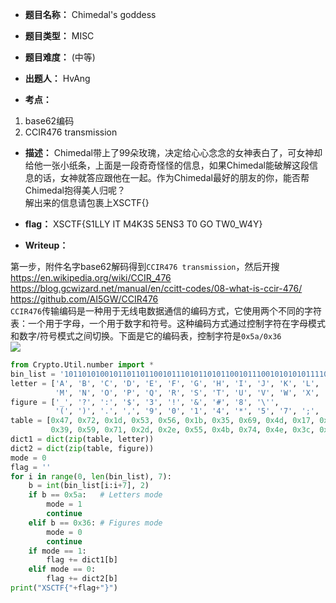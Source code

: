 * **题目名称：** Chimedal's goddess

* **题目类型：** MISC

* **题目难度：** (中等)

* **出题人：** HvAng

* **考点：**  

1. base62编码
2. CCIR476 transmission

* **描述：**  Chimedal带上了99朵玫瑰，决定给心心念念的女神表白了，可女神却给他一张小纸条，上面是一段奇奇怪怪的信息，如果Chimedal能破解这段信息的话，女神就答应跟他在一起。作为Chimedal最好的朋友的你，能否帮Chimedal抱得美人归呢？      
解出来的信息请包裹上XSCTF{}

* **flag：** XSCTF{S1LLY IT M4K3S 5ENS3 T0 GO TW0_W4Y}

* **Writeup：**

第一步，附件名字base62解码得到`CCIR476 transmission`，然后开搜    
<https://en.wikipedia.org/wiki/CCIR_476>       
<https://blog.gcwizard.net/manual/en/ccitt-codes/08-what-is-ccir-476/>      
<https://github.com/AI5GW/CCIR476>       
`CCIR476`传输编码是一种用于无线电数据通信的编码方式，它使用两个不同的字符表：一个用于字母，一个用于数字和符号。这种编码方式通过控制字符在字母模式和数字/符号模式之间切换。下面是它的编码表，控制字符是`0x5a/0x36`       
![](https://blog.gcwizard.net/wp-content/uploads/2022/02/ccir476-2.png)

```py
from Crypto.Util.number import *
bin_list = '101101010010110110110010111010110101100101110010101010111101010100110111101001101010011100101101101010101101101000111100110110101011010110101001011110101001101101110100101101010101101011001100101101101101010110110101010110101110100011011001011011101010101101001101011110001110101011101000100111011011001011011000111101101001001110110110101010110110100101011'
letter = ['A', 'B', 'C', 'D', 'E', 'F', 'G', 'H', 'I', 'J', 'K', 'L',
          'M', 'N', 'O', 'P', 'Q', 'R', 'S', 'T', 'U', 'V', 'W', 'X', 'Y', 'Z', '\r', '\n', 'li', 'fi', ' ', ' ']
figure = ['_', '?', ':', '$', '3', '!', '&', '#', '8', '\'',
          '(', ')', '.', ',', '9', '0', '1', '4', '*', '5', '7', ';', '2', '/', '6', '"', '\r', '\n', 'li', 'fi', ' ', ' ']
table = [0x47, 0x72, 0x1d, 0x53, 0x56, 0x1b, 0x35, 0x69, 0x4d, 0x17, 0x1e, 0x65,
         0x39, 0x59, 0x71, 0x2d, 0x2e, 0x55, 0x4b, 0x74, 0x4e, 0x3c, 0x27, 0x3a, 0x2b, 0x63, 0x78, 0x6c, 0x5a, 0x36, 0x5c, 0x6a]
dict1 = dict(zip(table, letter))
dict2 = dict(zip(table, figure))
mode = 0
flag = ''
for i in range(0, len(bin_list), 7):
    b = int(bin_list[i:i+7], 2)
    if b == 0x5a:   # Letters mode
        mode = 1
        continue
    elif b == 0x36: # Figures mode
        mode = 0
        continue
    if mode == 1:
        flag += dict1[b]
    elif mode == 0:
        flag += dict2[b]
print("XSCTF{"+flag+"}")
```
